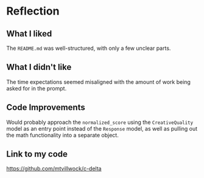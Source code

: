 # Reflection

## What I liked

The `README.md` was well-structured, with only a few unclear parts.

## What I didn't like

The time expectations seemed misaligned with the amount of work being asked for in the prompt.

## Code Improvements

Would probably approach the `normalized_score` using the `CreativeQuality` model as an entry point instead of the `Response` model, as well as pulling out the math functionality into a separate object.

## Link to my code

https://github.com/mtvillwock/c-delta